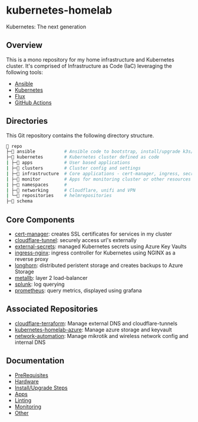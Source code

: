 # kubernetes-homelab
Kubernetes: The next generation

## Overview

This is a mono repository for my home infrastructure and Kubernetes cluster. It's comprised of Infrastructure as Code (IaC) leveraging the following tools:
* [Ansible](https://www.ansible.com/)
* [Kubernetes](https://kubernetes.io/)
* [Flux](https://github.com/fluxcd/flux2)
* [GitHub Actions](https://github.com/features/actions)

## Directories

This Git repository contains the following directory structure.

```sh
📁 repo
├─📁 ansible           # Ansible code to bootstrap, install/upgrade k3s/flux
├─📁 kubernetes        # Kubernetes cluster defined as code
| ├─📁 apps            # User based applications
| ├─📁 clusters        # Cluster config and settings
| ├─📁 infrastructure  # Core applications - cert-manager, ingress, secrets etc
| ├─📁 monitor         # Apps for monitoring cluster or other resources
| ├─📁 namespaces      #
| ├─📁 networking      # Cloudflare, unifi and VPN
| └─📁 repositories    # helmrepositories
├─📁 schema
```

## Core Components

- [cert-manager](https://cert-manager.io/docs/): creates SSL certificates for services in my cluster
- [cloudflare-tunnel](https://developers.cloudflare.com/cloudflare-one/connections/connect-networks/get-started/): securely access url's externally
- [external-secrets](https://github.com/external-secrets/external-secrets/): managed Kubernetes secrets using Azure Key Vaults
- [ingress-nginx](https://github.com/kubernetes/ingress-nginx/): ingress controller for Kubernetes using NGINX as a reverse proxy
- [longhorn](https://longhorn.io): distributed peristent storage and creates backups to Azure Storage
- [metallb](https://metallb.universe.tf/): layer 2 load-balancer
- [splunk](https://splunk.com): log querying
- [prometheus](https://prometheus.io): query metrics, displayed using grafana

## Associated Repositories

* [cloudflare-terraform](https://github.com/cfergs/cloudflare-terraform): Manage external DNS and cloudflare-tunnels
* [kubernetes-homelab-azure](https://github.com/cfergs/kubernetes-homelab-azure): Manage azure storage and keyvault
* [network-automation](https://github.com/cfergs/network-automation): Manage mikrotik and wireless network config and internal DNS

## Documentation

* [PreRequisites](./docs/prerequisites.md)
* [Hardware](./docs/hardware.md)
* [Install/Upgrade Steps](./docs/install-upgrade.md)
* [Apps](./docs/apps.md)
* [Linting](./docs/linting.md)
* [Monitoring](./docs/monitoring.md)
* [Other](./docs/other.md)
